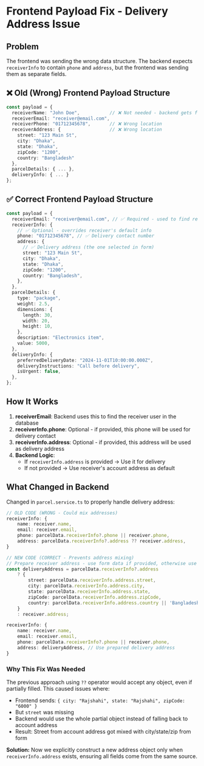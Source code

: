 # Frontend Payload Fix - Delivery Address Issue

## Problem

The frontend was sending the wrong data structure. The backend expects `receiverInfo` to contain `phone` and `address`, but the frontend was sending them as separate fields.

## ❌ Old (Wrong) Frontend Payload Structure

```typescript
const payload = {
  receiverName: "John Doe",           // ❌ Not needed - backend gets from database
  receiverEmail: "receiver@email.com",
  receiverPhone: "01712345678",       // ❌ Wrong location
  receiverAddress: {                  // ❌ Wrong location
    street: "123 Main St",
    city: "Dhaka",
    state: "Dhaka",
    zipCode: "1200",
    country: "Bangladesh"
  },
  parcelDetails: { ... },
  deliveryInfo: { ... }
};
```

## ✅ Correct Frontend Payload Structure

```typescript
const payload = {
  receiverEmail: "receiver@email.com", // ✅ Required - used to find receiver in database
  receiverInfo: {
    // ✅ Optional - overrides receiver's default info
    phone: "01712345678", // ✅ Delivery contact number
    address: {
      // ✅ Delivery address (the one selected in form)
      street: "123 Main St",
      city: "Dhaka",
      state: "Dhaka",
      zipCode: "1200",
      country: "Bangladesh",
    },
  },
  parcelDetails: {
    type: "package",
    weight: 2.5,
    dimensions: {
      length: 30,
      width: 20,
      height: 10,
    },
    description: "Electronics item",
    value: 5000,
  },
  deliveryInfo: {
    preferredDeliveryDate: "2024-11-01T10:00:00.000Z",
    deliveryInstructions: "Call before delivery",
    isUrgent: false,
  },
};
```

## How It Works

1. **receiverEmail**: Backend uses this to find the receiver user in the database
2. **receiverInfo.phone**: Optional - if provided, this phone will be used for delivery contact
3. **receiverInfo.address**: Optional - if provided, this address will be used as delivery address
4. **Backend Logic**:
   - If `receiverInfo.address` is provided → Use it for delivery
   - If not provided → Use receiver's account address as default

## What Changed in Backend

Changed in `parcel.service.ts` to properly handle delivery address:

```typescript
// OLD CODE (WRONG - Could mix addresses)
receiverInfo: {
    name: receiver.name,
    email: receiver.email,
    phone: parcelData.receiverInfo?.phone || receiver.phone,
    address: parcelData.receiverInfo?.address ?? receiver.address,
}

// NEW CODE (CORRECT - Prevents address mixing)
// Prepare receiver address - use form data if provided, otherwise use account address
const deliveryAddress = parcelData.receiverInfo?.address
    ? {
        street: parcelData.receiverInfo.address.street,
        city: parcelData.receiverInfo.address.city,
        state: parcelData.receiverInfo.address.state,
        zipCode: parcelData.receiverInfo.address.zipCode,
        country: parcelData.receiverInfo.address.country || 'Bangladesh',
    }
    : receiver.address;

receiverInfo: {
    name: receiver.name,
    email: receiver.email,
    phone: parcelData.receiverInfo?.phone || receiver.phone,
    address: deliveryAddress, // Use prepared delivery address
}
```

### Why This Fix Was Needed

The previous approach using `??` operator would accept any object, even if partially filled. This caused issues where:

- Frontend sends: `{ city: "Rajshahi", state: "Rajshahi", zipCode: "6000" }`
- But `street` was missing
- Backend would use the whole partial object instead of falling back to account address
- Result: Street from account address got mixed with city/state/zip from form

**Solution:** Now we explicitly construct a new address object only when `receiverInfo.address` exists, ensuring all fields come from the same source.
